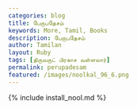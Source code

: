 ```yaml
---  
categories: blog  
title: பேருபதேசம்
keywords: More, Tamil, Books  
description: பேருபதேசம்
author: Tamilan  
layout: Ruby  
tags: [திருவருட் பிரகாச வள்ளலார்]
permalink: perupadesam  
featured: /images/noolkal_96_6.png  
---  
```

{% include install_nool.md %} 


